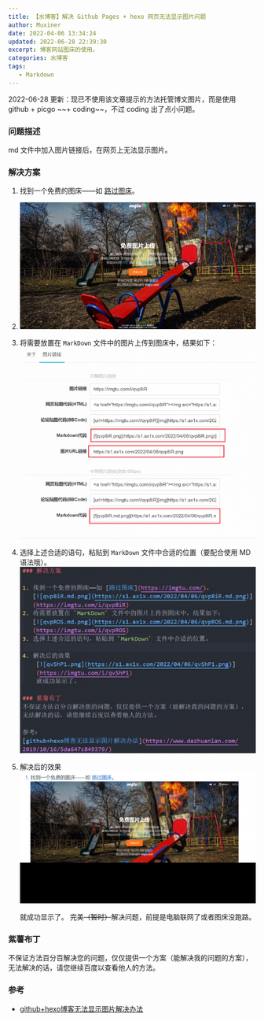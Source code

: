 ```yaml
---
title: 【水博客】解决 Github Pages + hexo 网页无法显示图片问题
author: Muxiner
date: 2022-04-06 13:34:24
updated: 2022-06-28 22:39:30
excerpt: 博客网站图床的使用。
categories: 水博客
tags: 
   - Markdown
---
```

<p class="note note-primary">
2022-06-28 更新：现已不使用该文章提示的方法托管博文图片，而是使用 github + picgo ~~+ coding~~，不过 coding 出了点小问题。
</p>

### 问题描述

md 文件中加入图片链接后，在网页上无法显示图片。  
<!--more-->

### 解决方案

1. 找到一个免费的图床——如 [路过图床](https://imgtu.com/)。
2. 
   ![](https://raw.githubusercontent.com/Muxiner/BlogImages/main/posts/20220628224255.png)

3. 将需要放置在 `MarkDown` 文件中的图片上传到图床中，结果如下：
   ![](https://raw.githubusercontent.com/Muxiner/BlogImages/main/posts/20220628224341.png)
   
4. 选择上述合适的语句，粘贴到 `MarkDown` 文件中合适的位置（要配合使用 MD 语法哦）。
   ![](https://raw.githubusercontent.com/Muxiner/BlogImages/main/posts/20220628224400.png)

5. 解决后的效果  
    ![](https://raw.githubusercontent.com/Muxiner/BlogImages/main/posts/20220628224424.png)
    
    就成功显示了。
    完美~~（暂时）~~解决问题，前提是电脑联网了或者图床没跑路。

### 紫薯布丁

不保证方法百分百解决您的问题，仅仅提供一个方案（能解决我的问题的方案），无法解决的话，请您继续百度以查看他人的方法。  

### 参考

+ [github+hexo博客无法显示图片解决办法](https://www.dazhuanlan.com/2019/10/16/5da647c849379/)